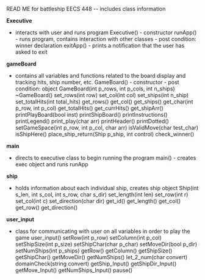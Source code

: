 READ ME for battleship EECS 448
-- includes class information

**Executive**
- interacts with user and runs program
  Executive() - constructor
  runApp() - runs program, contains interaction with other classes
           - post condition: winner declaration
  exitApp() - prints a notification that the user has asked to exit
  
  
**gameBoard**
- contains all variables and functions related to the board display and tracking hits, ship number, etc.
  GameBoard() - constructor
              - post condition: object
  GameBoard(int p_rows, int p_cols, int n_ships)
  ~GameBoard()
  set_rows(int row)
  set_col(int col)
  set_ships(int n_ship)
  set_totalHits(int total_hits)
  get_rows()
  get_col()
  get_ships()
  get_char(int p_row, int p_col)
  get_totalHits()
  get_currHits()
  get_shipArr()
  printPlayBoard(bool inst)
  printShipBoard()
  printInstructions()
  printLegend()
  print_play(char arr)
  printHeader()
  printDotted()
  setGameSpace(int p_row, int p_col, char arr)
  isValidMove(char test_char)
  isShipHere()
  place_ship_return(Ship p_ship, int control)
  check_winner()
  

**main**
- directs to executive class to begin running the program
  main() - creates exec object and runs runApp

**ship**
- holds information about each individual ship, creates ship object
  Ship(int s_len, int s_col, int s_row, char s_dir)
  set_length(int len)
  set_row(int r)
  set_col(int c)
  set_direction(char dir)
  get_id()
  get_length()
  get_col()
  get_row()
  get_direction()
  
**user_input**
- class for communicating with user on all variables in order to play the game
  user_input()
  setRow(int p_row)
  setColumn(int p_col)
  setShipSize(int p_size)
  setShipChar(char p_char)
  setMoveDir(bool p_dir)
  setNumShips(int p_ships)
  getRow()
  getColumn()
  getShipSize()
  getShipChar()
  getMoveDir()
  getNumShips()
  let_2_num(char convert)
  domainCheck(string convert)
  getShip_Input()
  getShipDir_Input()
  getMove_Input()
  getNumShips_Input()
  pause()
